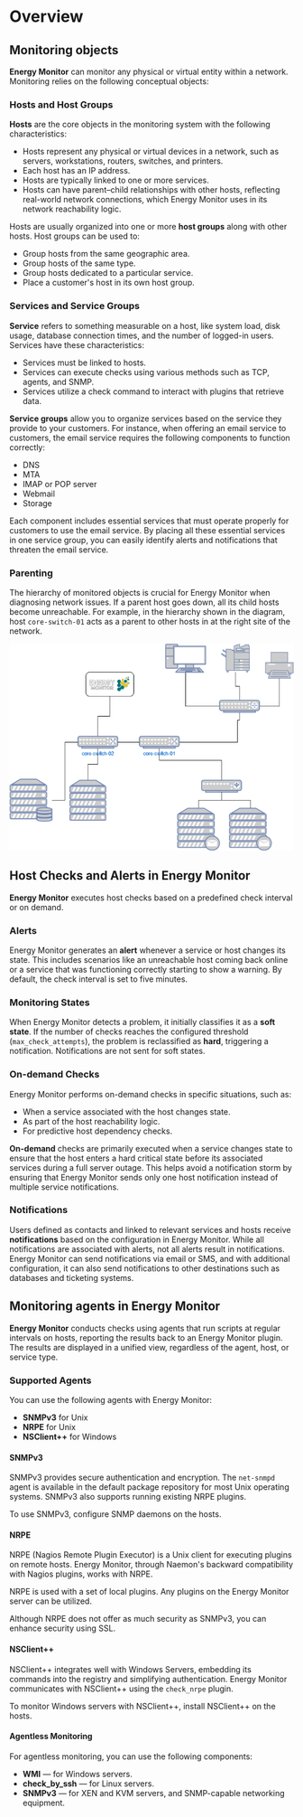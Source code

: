 # Overview

## Monitoring objects

**Energy Monitor** can monitor any physical or virtual entity within a network. Monitoring relies on the following conceptual objects:

### Hosts and Host Groups

**Hosts** are the core objects in the monitoring system with the following characteristics:

- Hosts represent any physical or virtual devices in a network, such as servers, workstations, routers, switches, and printers.
- Each host has an IP address.
- Hosts are typically linked to one or more services.
- Hosts can have parent–child relationships with other hosts, reflecting real-world network connections, which Energy Monitor uses in its network reachability logic.

Hosts are usually organized into one or more **host groups** along with other hosts. Host groups can be used to:

- Group hosts from the same geographic area.
- Group hosts of the same type.
- Group hosts dedicated to a particular service.
- Place a customer's host in its own host group.

### Services and Service Groups

**Service** refers to something measurable on a host, like system load, disk usage, database connection times, and the number of logged-in users. Services have these characteristics:

- Services must be linked to hosts.
- Services can execute checks using various methods such as TCP, agents, and SNMP.
- Services utilize a check command to interact with plugins that retrieve data.

**Service groups** allow you to organize services based on the service they provide to your customers. For instance, when offering an email service to customers, the email service requires the following components to function correctly:

- DNS
- MTA
- IMAP or POP server
- Webmail
- Storage

Each component includes essential services that must operate properly for customers to use the email service. By placing all these essential services in one service group, you can easily identify alerts and notifications that threaten the email service.

### Parenting

The hierarchy of monitored objects is crucial for Energy Monitor when diagnosing network issues. If a parent host goes down, all its child hosts become unreachable. For example, in the hierarchy shown in the diagram, host `core-switch-01` acts as a parent to other hosts in at the right site of the network.

![parents](/media//00_01_parenting.png)

## Host Checks and Alerts in Energy Monitor

**Energy Monitor** executes host checks based on a predefined check interval or on demand.

### Alerts

Energy Monitor generates an **alert** whenever a service or host changes its state. This includes scenarios like an unreachable host coming back online or a service that was functioning correctly starting to show a warning. By default, the check interval is set to five minutes.

### Monitoring States

When Energy Monitor detects a problem, it initially classifies it as a **soft state**. If the number of checks reaches the configured threshold (`max_check_attempts`), the problem is reclassified as **hard**, triggering a notification. Notifications are not sent for soft states.

### On-demand Checks

Energy Monitor performs on-demand checks in specific situations, such as:

- When a service associated with the host changes state.
- As part of the host reachability logic.
- For predictive host dependency checks.

**On-demand** checks are primarily executed when a service changes state to ensure that the host enters a hard critical state before its associated services during a full server outage. This helps avoid a notification storm by ensuring that Energy Monitor sends only one host notification instead of multiple service notifications.

### Notifications

Users defined as contacts and linked to relevant services and hosts receive **notifications** based on the configuration in Energy Monitor. While all notifications are associated with alerts, not all alerts result in notifications. Energy Monitor can send notifications via email or SMS, and with additional configuration, it can also send notifications to other destinations such as databases and ticketing systems.

## Monitoring agents in Energy Monitor

**Energy Monitor** conducts checks using agents that run scripts at regular intervals on hosts, reporting the results back to an Energy Monitor plugin. The results are displayed in a unified view, regardless of the agent, host, or service type.

### Supported Agents

You can use the following agents with Energy Monitor:

- **SNMPv3** for Unix
- **NRPE** for Unix
- **NSClient++** for Windows

#### SNMPv3

SNMPv3 provides secure authentication and encryption. The `net-snmpd` agent is available in the default package repository for most Unix operating systems. SNMPv3 also supports running existing NRPE plugins.

To use SNMPv3, configure SNMP daemons on the hosts.

#### NRPE

NRPE (Nagios Remote Plugin Executor) is a Unix client for executing plugins on remote hosts. Energy Monitor, through Naemon's backward compatibility with Nagios plugins, works with NRPE.

NRPE is used with a set of local plugins. Any plugins on the Energy Monitor server can be utilized.

Although NRPE does not offer as much security as SNMPv3, you can enhance security using SSL.

#### NSClient++

NSClient++ integrates well with Windows Servers, embedding its commands into the registry and simplifying authentication. Energy Monitor communicates with NSClient++ using the `check_nrpe` plugin.

To monitor Windows servers with NSClient++, install NSClient++ on the hosts.

#### Agentless Monitoring

For agentless monitoring, you can use the following components:

- **WMI** — for Windows servers.
- **check_by_ssh** — for Linux servers.
- **SNMPv3** — for XEN and KVM servers, and SNMP-capable networking equipment.
